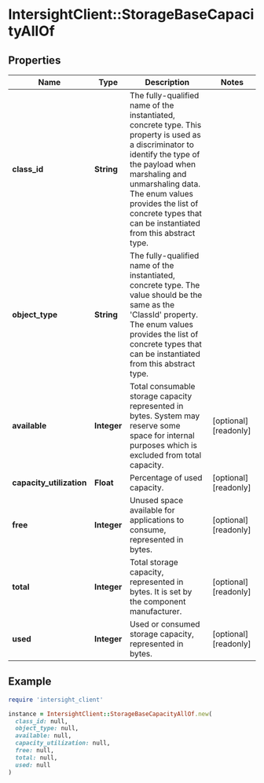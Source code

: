 # IntersightClient::StorageBaseCapacityAllOf

## Properties

| Name | Type | Description | Notes |
| ---- | ---- | ----------- | ----- |
| **class_id** | **String** | The fully-qualified name of the instantiated, concrete type. This property is used as a discriminator to identify the type of the payload when marshaling and unmarshaling data. The enum values provides the list of concrete types that can be instantiated from this abstract type. |  |
| **object_type** | **String** | The fully-qualified name of the instantiated, concrete type. The value should be the same as the &#39;ClassId&#39; property. The enum values provides the list of concrete types that can be instantiated from this abstract type. |  |
| **available** | **Integer** | Total consumable storage capacity represented in bytes. System may reserve some space for internal purposes which is excluded from total capacity. | [optional][readonly] |
| **capacity_utilization** | **Float** | Percentage of used capacity. | [optional][readonly] |
| **free** | **Integer** | Unused space available for applications to consume, represented in bytes. | [optional][readonly] |
| **total** | **Integer** | Total storage capacity, represented in bytes. It is set by the component manufacturer. | [optional][readonly] |
| **used** | **Integer** | Used or consumed storage capacity, represented in bytes. | [optional][readonly] |

## Example

```ruby
require 'intersight_client'

instance = IntersightClient::StorageBaseCapacityAllOf.new(
  class_id: null,
  object_type: null,
  available: null,
  capacity_utilization: null,
  free: null,
  total: null,
  used: null
)
```

